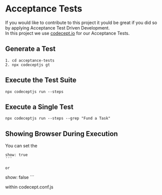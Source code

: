 # Acceptance Tests

If you would like to contribute to this project it yould be great if you did so by applying Acceptance Test Driven Development.  
In this project we use [codecept.io](https://codecept.io/) for our Acceptance Tests.

## Generate a Test

```
1. cd acceptance-tests
2. npx codeceptjs gt
```

## Execute the Test Suite

```
npx codeceptjs run --steps
```

## Execute a Single Test

```
npx codeceptjs run --steps --grep "Fund a Task"
```

## Showing Browser During Execution

You can set the

```
show: true
´´´

or
```

show: false
´´´

within codecept.conf.js
